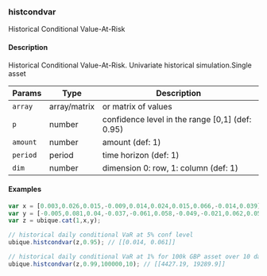 ### histcondvar
Historical Conditional Value-At-Risk


#### Description

Historical Conditional Value-At-Risk. Univariate historical simulation.Single asset


|Params|Type|Description
|---------|----|-----------
|`array` | array/matrix | or matrix of values
|`p` | number | confidence level in the range [0,1] (def: 0.95)
|`amount` | number | amount (def: 1)
|`period` | period | time horizon (def: 1)
|`dim` | number | dimension 0: row, 1: column (def: 1)


#### Examples

```js
var x = [0.003,0.026,0.015,-0.009,0.014,0.024,0.015,0.066,-0.014,0.039];
var y = [-0.005,0.081,0.04,-0.037,-0.061,0.058,-0.049,-0.021,0.062,0.058];
var z = ubique.cat(1,x,y);

// historical daily conditional VaR at 5% conf level
ubique.histcondvar(z,0.95); // [[0.014, 0.061]]

// historical daily conditional VaR at 1% for 100k GBP asset over 10 days
ubique.histcondvar(z,0.99,100000,10); // [[4427.19, 19289.9]]
```

